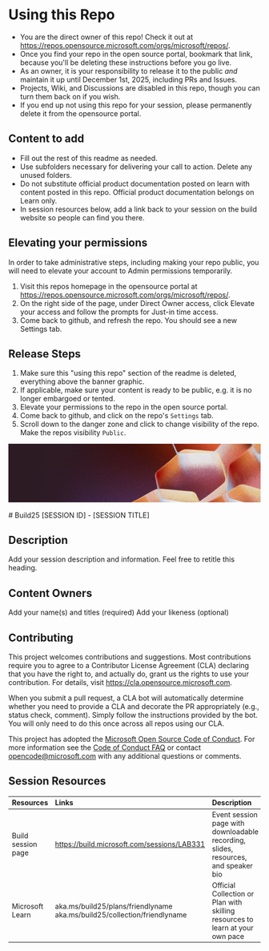 

# Using this Repo

- You are the direct owner of this repo!  Check it out at [https://repos.opensource.microsoft.com/orgs/microsoft/repos/<this-repo>](https://repos.opensource.microsoft.com/orgs/microsoft/repos/<this-repo>).
- Once you find your repo in the open source portal, bookmark that link, because you'll be deleting these instructions before you go live.
- As an owner, it is your responsibility to release it to the public _and_ maintain it up until December 1st, 2025, including PRs and Issues.
- Projects, Wiki, and Discussions are disabled in this repo, though you can turn them back on if you wish.
- If you end up not using this repo for your session, please permanently delete it from the opensource portal.

## Content to add
- Fill out the rest of this readme as needed.
- Use subfolders necessary for delivering your call to action. Delete any unused folders.
- Do not substitute official product documentation posted on learn with content posted in this repo.  Official product documentation belongs on Learn only.
- In session resources below, add a link back to your session on the build website so people can find you there.

## Elevating your permissions
In order to take administrative steps, including making your repo public, you will need to elevate your account to Admin permissions temporarily.
1. Visit this repos homepage in the opensource portal at https://repos.opensource.microsoft.com/orgs/microsoft/repos/<this-repo>.
1. On the right side of the page, under Direct Owner access, click Elevate your access and follow the prompts for Just-in time access.
2. Come back to github, and refresh the repo.  You should see a new Settings tab.

## Release Steps
1. Make sure this "using this repo" section of the readme is deleted, everything above the banner graphic.
2. If applicable, make sure your content is ready to be public, e.g. it is no longer embargoed or tented.
3. Elevate your permissions to the repo in the open source portal.
4. Come back to github, and click on the repo's `Settings` tab.
5. Scroll down to the danger zone and click to change visibility of the repo.  Make the repos visibility `Public`.

<p align="center">
<img src="img/banner.jpg" alt="decorative banner" width="1200"/>
</p>
# Build25 [SESSION ID] - [SESSION TITLE]

## Description

Add your session description and information.  Feel free to retitle this heading.

## Content Owners

Add your name(s) and titles (required)
Add your likeness (optional)

## Contributing

This project welcomes contributions and suggestions.  Most contributions require you to agree to a
Contributor License Agreement (CLA) declaring that you have the right to, and actually do, grant us
the rights to use your contribution. For details, visit https://cla.opensource.microsoft.com.

When you submit a pull request, a CLA bot will automatically determine whether you need to provide
a CLA and decorate the PR appropriately (e.g., status check, comment). Simply follow the instructions
provided by the bot. You will only need to do this once across all repos using our CLA.

This project has adopted the [Microsoft Open Source Code of Conduct](https://opensource.microsoft.com/codeofconduct/).
For more information see the [Code of Conduct FAQ](https://opensource.microsoft.com/codeofconduct/faq/) or
contact [opencode@microsoft.com](mailto:opencode@microsoft.com) with any additional questions or comments.

## Session Resources 

| Resources          | Links                             | Description        |
|:-------------------|:----------------------------------|:-------------------|
| Build session page | https://build.microsoft.com/sessions/LAB331 | Event session page with downloadable recording, slides, resources, and speaker bio |
|Microsoft Learn|aka.ms/build25/plans/friendlyname<br>aka.ms/build25/collection/friendlyname|Official Collection or Plan with skilling resources to learn at your own pace|

